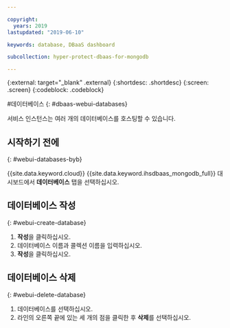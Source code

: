 ```yaml
---

copyright:
  years: 2019
lastupdated: "2019-06-10"

keywords: database, DBaaS dashboard

subcollection: hyper-protect-dbaas-for-mongodb

---
```


{:external: target="_blank" .external}
{:shortdesc: .shortdesc}
{:screen: .screen}
{:codeblock: .codeblock}


#데이터베이스
{: #dbaas-webui-databases}

서비스 인스턴스는 여러 개의 데이터베이스를 호스팅할 수 있습니다.

## 시작하기 전에
{: #webui-databases-byb}

{{site.data.keyword.cloud}} {{site.data.keyword.ihsdbaas_mongodb_full}} 대시보드에서 **데이터베이스** 탭을 선택하십시오.

## 데이터베이스 작성
{: #webui-create-database}

1. **작성**을 클릭하십시오.
2. 데이터베이스 이름과 콜렉션 이름을 입력하십시오.
3. **작성**을 클릭하십시오.

## 데이터베이스 삭제
{: #webui-delete-database}

1. 데이터베이스를 선택하십시오.
2. 라인의 오른쪽 끝에 있는 세 개의 점을 클릭한 후 **삭제**를 선택하십시오.
